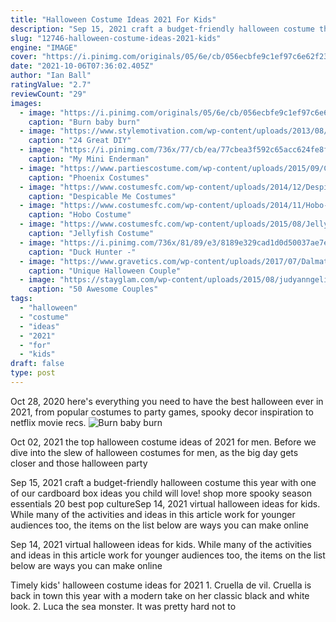 ```yaml
---
title: "Halloween Costume Ideas 2021 For Kids"
description: "Sep 15, 2021 craft a budget-friendly halloween costume this year with one of our cardboard box ideas you child will love! shop more spooky season essentials 20 best pop culture"
slug: "12746-halloween-costume-ideas-2021-kids"
engine: "IMAGE"
cover: "https://i.pinimg.com/originals/05/6e/cb/056ecbfe9c1ef97c6e62f23e5f326961.png"
date: "2021-10-06T07:36:02.405Z"
author: "Ian Ball"
ratingValue: "2.7"
reviewCount: "29"
images:
  - image: "https://i.pinimg.com/originals/05/6e/cb/056ecbfe9c1ef97c6e62f23e5f326961.png"
    caption: "Burn baby burn"
  - image: "https://www.stylemotivation.com/wp-content/uploads/2013/08/24-Great-DIY-Kids-Halloween-Ideas-3.jpg"
    caption: "24 Great DIY"
  - image: "https://i.pinimg.com/736x/77/cb/ea/77cbea3f592c65acc624fe8fe5ea9e5a--kid-halloween-halloween-.jpg"
    caption: "My Mini Enderman"
  - image: "https://www.partiescostume.com/wp-content/uploads/2015/09/Costumes-Phoenix.jpg"
    caption: "Phoenix Costumes"
  - image: "https://www.costumesfc.com/wp-content/uploads/2014/12/Despicable-Me-Vector-Costume.jpg"
    caption: "Despicable Me Costumes"
  - image: "https://www.costumesfc.com/wp-content/uploads/2014/11/Hobo-Costumes.jpg"
    caption: "Hobo Costume"
  - image: "https://www.costumesfc.com/wp-content/uploads/2015/08/Jellyfish-Costumes.jpg"
    caption: "Jellyfish Costume"
  - image: "https://i.pinimg.com/736x/81/89/e3/8189e329cad1d0d50037ae7e3f68c9fa--halloween-costume-contest-kid-halloween.jpg"
    caption: "Duck Hunter -"
  - image: "https://www.gravetics.com/wp-content/uploads/2017/07/Dalmatian-Firefighter.jpg"
    caption: "Unique Halloween Couple"
  - image: "https://stayglam.com/wp-content/uploads/2015/08/judyanngelina.jpg"
    caption: "50 Awesome Couples"
tags:
  - "halloween"
  - "costume"
  - "ideas"
  - "2021"
  - "for"
  - "kids"
draft: false
type: post
---
```


Oct 28, 2020 here's everything you need to have the best halloween ever in 2021, from popular costumes to party games, spooky decor inspiration to netflix movie recs.
![Burn baby burn](https://i.pinimg.com/originals/05/6e/cb/056ecbfe9c1ef97c6e62f23e5f326961.png "Burn baby burn")

Oct 02, 2021 the top halloween costume ideas of 2021 for men. Before we dive into the slew of halloween costumes for men, as the big day gets closer and those halloween party
<!--inArticleAds-->

<!--galleryOne-->

Sep 15, 2021 craft a budget-friendly halloween costume this year with one of our cardboard box ideas you child will love! shop more spooky season essentials 20 best pop cultureSep 14, 2021 virtual halloween ideas for kids. While many of the activities and ideas in this article work for younger audiences too, the items on the list below are ways you can make online
<!--inArticleAds-->

<!--galleryTwo-->

Sep 14, 2021 virtual halloween ideas for kids. While many of the activities and ideas in this article work for younger audiences too, the items on the list below are ways you can make online
<!--galleryThree-->

Timely kids' halloween costume ideas for 2021 1. Cruella de vil. Cruella is back in town this year with a modern take on her classic black and white look. 2. Luca the sea monster. It was pretty hard not to